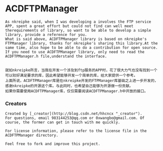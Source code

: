 # ACDFTPManager

    As nkreipke said, when I was developing a involves the FTP service APP, spent a great effort but could not find can well meet therequirements of library, so want to be able to develop a simple library, provide a reference for you.
    What is said above, ACDFTPManager library is based on nkreipke's FTPManager library, thanks for nkreipke's sharing this library.At the same time, also hope to be able to do a contribution for open source.
    If you need to use ACDFTPManager library, only need to read the ACDFTPManager.h file,understand the interface.


    就如nkreipke所言，当我在开发一个涉及到ftp服务的APP时，花了很大力气也没有找到一个可以较好满足要求的库，因此希望能够开发一个简单的库，给大家提供一个参考。
    上面所说，ACDFTPManager库是在nkreipke开发的FTPManager库基础之上进一步开发的，感谢nkreipke的开源这个库。与此同时，也希望自己能够为开源做一份贡献。
    如果你需要使用ACDFTPManager库，仅仅需要阅读ACDFTPManager.h中开放的接口。

    
### Creators
    Created by [_creator](http://blog.csdn.net/hhcncx "_creator").
    For questions, email 983144253@qq.com or 0xwangbo@gmail.com. Of course, the former can get in touch with me quickly.
    
    For license information, please refer to the license file in the ACDFTPManager directory.
    
    Feel free to fork and improve this project.
